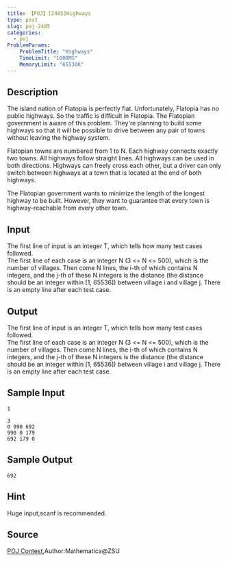 ```yaml
---
title: 【POJ】[2485]Highways
type: post
slug: poj-2485
categories:
  - poj
ProblemParams:
    ProblemTitle: "Highways"
    TimeLimit: "1000MS"
    MemoryLimit: "65536K"
---
```


## Description

The island nation of Flatopia is perfectly flat. Unfortunately, Flatopia has no public highways. So the traffic is difficult in Flatopia. The Flatopian government is aware of this problem. They're planning to build some highways so that it will be possible to drive between any pair of towns without leaving the highway system.  
  
Flatopian towns are numbered from 1 to N. Each highway connects exactly two towns. All highways follow straight lines. All highways can be used in both directions. Highways can freely cross each other, but a driver can only switch between highways at a town that is located at the end of both highways.  
  
The Flatopian government wants to minimize the length of the longest highway to be built. However, they want to guarantee that every town is highway-reachable from every other town.

## Input

The first line of input is an integer T, which tells how many test cases followed.  
The first line of each case is an integer N (3 <= N <= 500), which is the number of villages. Then come N lines, the i-th of which contains N integers, and the j-th of these N integers is the distance (the distance should be an integer within \[1, 65536\]) between village i and village j. There is an empty line after each test case.

## Output

The first line of input is an integer T, which tells how many test cases followed.  
The first line of each case is an integer N (3 <= N <= 500), which is the number of villages. Then come N lines, the i-th of which contains N integers, and the j-th of these N integers is the distance (the distance should be an integer within \[1, 65536\]) between village i and village j. There is an empty line after each test case.

## Sample Input

```
1

3
0 990 692
990 0 179
692 179 0
```

## Sample Output

```
692

```

## Hint

Huge input,scanf is recommended.

## Source

[POJ Contest](http://poj.org/searchproblem?field=source&key=POJ+Contest),Author:Mathematica@ZSU
